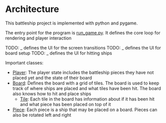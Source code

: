 # Architecture

This battleship project is implemented with python and pygame. 

The entry point for the program is [run_game.py](run_game.py). It defines the core loop for rendering and player interaction

TODO: _ defines the UI for the screen transitions
TODO: _ defines the UI for board setup
TODO: _ defines the UI for hitting ships

Important classes:
- [Player](../battleship_game/src/player.py): The player state includes the battleship pieces they have not placed yet and the state of their board
- [Board](../battleship_game/src/board.py): Defines the board with a grid of tiles. The board is used to keep track of where ships are placed and what tiles have been hit. The board also knows how to hit and place ships
    - [Tile](../battleship_game/src/board.py): Each tile in the board has information about if it has been hit and what piece has been placed on top of it
- [Piece](../battleship_game/src/piece.py): Each piece is a ship that may be placed on a board. Pieces can also be rotated left and right
